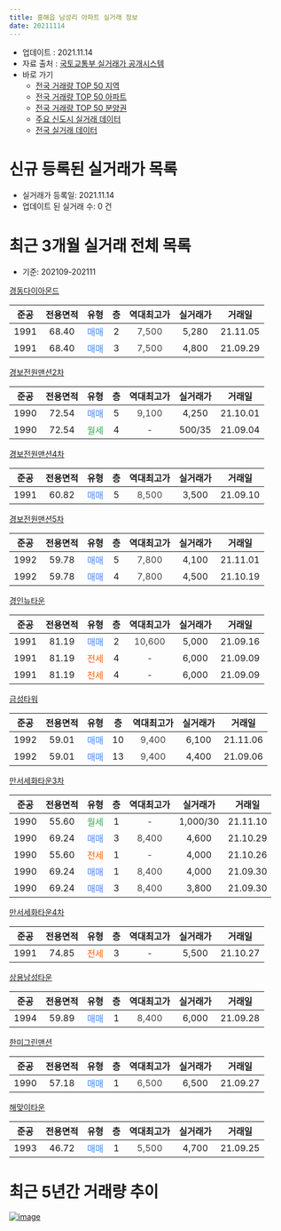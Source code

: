```yaml
---
title: 흥해읍 남성리 아파트 실거래 정보
date: 20211114
---
```


* 업데이트 : 2021.11.14
* 자료 출처 : [국토교통부 실거래가 공개시스템](http://rt.molit.go.kr)
* 바로 가기
    * [전국 거래량 TOP 50 지역](https://apt-info.github.io/apt-trade-info/tr)
    * [전국 거래량 TOP 50 아파트](https://apt-info.github.io/apt-trade-info/ta)
    * [전국 거래량 TOP 50 분양권](https://apt-info.github.io/apt-trade-info/tb)
    * [주요 신도시 실거래 데이터](https://apt-info.github.io/apt-trade-info/newtown)
    * [전국 실거래 데이터](https://apt-info.github.io/apt-trade-info/all)



<script async src="https://pagead2.googlesyndication.com/pagead/js/adsbygoogle.js"></script>
<!-- 기본광고 -->
<ins class="adsbygoogle"
     style="display:block"
     data-ad-client="ca-pub-1142216861245946"
     data-ad-slot="4805727019"
     data-ad-format="auto"
     data-full-width-responsive="true"></ins>
<script>
     (adsbygoogle = window.adsbygoogle || []).push({});
</script>


# 신규 등록된 실거래가 목록

* 실거래가 등록일: 2021.11.14
* 업데이트 된 실거래 수: 0 건




<script async src="https://pagead2.googlesyndication.com/pagead/js/adsbygoogle.js"></script>
<!-- 기본광고 -->
<ins class="adsbygoogle"
     style="display:block"
     data-ad-client="ca-pub-1142216861245946"
     data-ad-slot="4805727019"
     data-ad-format="auto"
     data-full-width-responsive="true"></ins>
<script>
     (adsbygoogle = window.adsbygoogle || []).push({});
</script>


# 최근 3개월 실거래 전체 목록
* 기준: 202109-202111


[경동다이아몬드](https://search.naver.com/search.naver?query=%EA%B2%BD%EB%8F%99%EB%8B%A4%EC%9D%B4%EC%95%84%EB%AA%AC%EB%93%9C)

|준공|전용면적|유형|층|역대최고가|실거래가|거래일|
|:---:|:---:|:---:|:---:|:---:|:---:|:---:|
|1991|68.40|<span style="color:#4285F3">매매</span>|2|<span style="color:#444444">7,500</span>|5,280|21.11.05|
|1991|68.40|<span style="color:#4285F3">매매</span>|3|<span style="color:#444444">7,500</span>|4,800|21.09.29|

[경보전원맨션2차](https://search.naver.com/search.naver?query=%EA%B2%BD%EB%B3%B4%EC%A0%84%EC%9B%90%EB%A7%A8%EC%85%982%EC%B0%A8)

|준공|전용면적|유형|층|역대최고가|실거래가|거래일|
|:---:|:---:|:---:|:---:|:---:|:---:|:---:|
|1990|72.54|<span style="color:#4285F3">매매</span>|5|<span style="color:#444444">9,100</span>|4,250|21.10.01|
|1990|72.54|<span style="color:#34A853">월세</span>|4|<span style="color:#444444">-</span>|500/35|21.09.04|

[경보전원맨션4차](https://search.naver.com/search.naver?query=%EA%B2%BD%EB%B3%B4%EC%A0%84%EC%9B%90%EB%A7%A8%EC%85%984%EC%B0%A8)

|준공|전용면적|유형|층|역대최고가|실거래가|거래일|
|:---:|:---:|:---:|:---:|:---:|:---:|:---:|
|1991|60.82|<span style="color:#4285F3">매매</span>|5|<span style="color:#444444">8,500</span>|3,500|21.09.10|

[경보전원맨션5차](https://search.naver.com/search.naver?query=%EA%B2%BD%EB%B3%B4%EC%A0%84%EC%9B%90%EB%A7%A8%EC%85%985%EC%B0%A8)

|준공|전용면적|유형|층|역대최고가|실거래가|거래일|
|:---:|:---:|:---:|:---:|:---:|:---:|:---:|
|1992|59.78|<span style="color:#4285F3">매매</span>|5|<span style="color:#444444">7,800</span>|4,100|21.11.01|
|1992|59.78|<span style="color:#4285F3">매매</span>|4|<span style="color:#444444">7,800</span>|4,500|21.10.19|

[경인뉴타운](https://search.naver.com/search.naver?query=%EA%B2%BD%EC%9D%B8%EB%89%B4%ED%83%80%EC%9A%B4)

|준공|전용면적|유형|층|역대최고가|실거래가|거래일|
|:---:|:---:|:---:|:---:|:---:|:---:|:---:|
|1991|81.19|<span style="color:#4285F3">매매</span>|2|<span style="color:#444444">10,600</span>|5,000|21.09.16|
|1991|81.19|<span style="color:#FF5A00">전세</span>|4|<span style="color:#444444">-</span>|6,000|21.09.09|
|1991|81.19|<span style="color:#FF5A00">전세</span>|4|<span style="color:#444444">-</span>|6,000|21.09.09|

[금성타워](https://search.naver.com/search.naver?query=%EA%B8%88%EC%84%B1%ED%83%80%EC%9B%8C)

|준공|전용면적|유형|층|역대최고가|실거래가|거래일|
|:---:|:---:|:---:|:---:|:---:|:---:|:---:|
|1992|59.01|<span style="color:#4285F3">매매</span>|10|<span style="color:#444444">9,400</span>|6,100|21.11.06|
|1992|59.01|<span style="color:#4285F3">매매</span>|13|<span style="color:#444444">9,400</span>|4,400|21.09.06|

[만서세화타운3차](https://search.naver.com/search.naver?query=%EB%A7%8C%EC%84%9C%EC%84%B8%ED%99%94%ED%83%80%EC%9A%B43%EC%B0%A8)

|준공|전용면적|유형|층|역대최고가|실거래가|거래일|
|:---:|:---:|:---:|:---:|:---:|:---:|:---:|
|1990|55.60|<span style="color:#34A853">월세</span>|1|<span style="color:#444444">-</span>|1,000/30|21.11.10|
|1990|69.24|<span style="color:#4285F3">매매</span>|3|<span style="color:#444444">8,400</span>|4,600|21.10.29|
|1990|55.60|<span style="color:#FF5A00">전세</span>|1|<span style="color:#444444">-</span>|4,000|21.10.26|
|1990|69.24|<span style="color:#4285F3">매매</span>|1|<span style="color:#444444">8,400</span>|4,000|21.09.30|
|1990|69.24|<span style="color:#4285F3">매매</span>|3|<span style="color:#444444">8,400</span>|3,800|21.09.30|

[만서세화타운4차](https://search.naver.com/search.naver?query=%EB%A7%8C%EC%84%9C%EC%84%B8%ED%99%94%ED%83%80%EC%9A%B44%EC%B0%A8)

|준공|전용면적|유형|층|역대최고가|실거래가|거래일|
|:---:|:---:|:---:|:---:|:---:|:---:|:---:|
|1991|74.85|<span style="color:#FF5A00">전세</span>|3|<span style="color:#444444">-</span>|5,500|21.10.27|

[상용남성타운](https://search.naver.com/search.naver?query=%EC%83%81%EC%9A%A9%EB%82%A8%EC%84%B1%ED%83%80%EC%9A%B4)

|준공|전용면적|유형|층|역대최고가|실거래가|거래일|
|:---:|:---:|:---:|:---:|:---:|:---:|:---:|
|1994|59.89|<span style="color:#4285F3">매매</span>|1|<span style="color:#444444">8,400</span>|6,000|21.09.28|

[한미그린맨션](https://search.naver.com/search.naver?query=%ED%95%9C%EB%AF%B8%EA%B7%B8%EB%A6%B0%EB%A7%A8%EC%85%98)

|준공|전용면적|유형|층|역대최고가|실거래가|거래일|
|:---:|:---:|:---:|:---:|:---:|:---:|:---:|
|1990|57.18|<span style="color:#4285F3">매매</span>|1|<span style="color:#444444">6,500</span>|6,500|21.09.27|

[해맞이타운](https://search.naver.com/search.naver?query=%ED%95%B4%EB%A7%9E%EC%9D%B4%ED%83%80%EC%9A%B4)

|준공|전용면적|유형|층|역대최고가|실거래가|거래일|
|:---:|:---:|:---:|:---:|:---:|:---:|:---:|
|1993|46.72|<span style="color:#4285F3">매매</span>|1|<span style="color:#444444">5,500</span>|4,700|21.09.25|



<script async src="https://pagead2.googlesyndication.com/pagead/js/adsbygoogle.js"></script>
<!-- 기본광고 -->
<ins class="adsbygoogle"
     style="display:block"
     data-ad-client="ca-pub-1142216861245946"
     data-ad-slot="4805727019"
     data-ad-format="auto"
     data-full-width-responsive="true"></ins>
<script>
     (adsbygoogle = window.adsbygoogle || []).push({});
</script>


# 최근 5년간 거래량 추이


<div style="width:100%;">
    <canvas id="deal_progress" height="200"></canvas>
</div>

<script>
new Chart(document.getElementById("deal_progress"), {
    type: 'line',
    data: {
        labels: ['16.01','16.02','16.03','16.04','16.05','16.06','16.07','16.08','16.09','16.10','16.11','16.12','17.01','17.02','17.03','17.04','17.05','17.06','17.07','17.08','17.09','17.10','17.11','17.12','18.01','18.02','18.03','18.04','18.05','18.06','18.07','18.08','18.09','18.10','18.11','18.12','19.01','19.02','19.03','19.04','19.05','19.06','19.07','19.08','19.09','19.10','19.11','19.12','20.01','20.02','20.03','20.04','20.05','20.06','20.07','20.08','20.09','20.10','20.11','20.12','21.01','21.02','21.03','21.04','21.05','21.06','21.07','21.08','21.09','21.10','21.11'],
        datasets: [{
            label: '매매/분양권',
            data: [3,8,6,5,6,7,8,4,6,3,10,6,3,4,4,5,1,4,6,5,3,3,4,10,4,4,3,5,1,5,3,4,3,3,2,3,5,0,4,6,3,5,6,4,3,7,4,10,3,2,1,6,3,4,8,10,1,1,5,8,4,4,7,6,2,13,2,4,9,3,3],
            borderColor: "rgba(66, 133, 243, 1)",
            backgroundColor: "rgba(66, 133, 243, 0.05)",
            borderWidth: 1,
            pointRadius: 0,
            fill: false,
            lineTension: 0
        },{
            label: '전/월세',
            data: [1,1,3,3,4,1,2,2,0,3,5,4,1,3,5,1,0,1,0,3,4,4,4,3,3,2,7,5,4,3,1,3,1,3,3,0,1,1,3,2,1,1,3,0,2,0,2,6,4,2,3,3,0,1,1,2,3,1,2,3,3,1,1,0,1,0,1,0,3,2,1],
            borderColor: "rgba(255, 90, 0, 1)",
            backgroundColor: "rgba(255, 90, 0, 0.05)",
            borderWidth: 1,
            pointRadius: 0,
            fill: false,
            lineTension: 0
        },{
            label: '합계',
            data: [4,9,9,8,10,8,10,6,6,6,15,10,4,7,9,6,1,5,6,8,7,7,8,13,7,6,10,10,5,8,4,7,4,6,5,3,6,1,7,8,4,6,9,4,5,7,6,16,7,4,4,9,3,5,9,12,4,2,7,11,7,5,8,6,3,13,3,4,12,5,4],
            borderColor: "rgba(0, 0, 0, 1)",
            backgroundColor: "rgba(0, 0, 0, 0.03)",
            borderWidth: 0.1,
            pointRadius: 0,
            fill: true,
            lineTension: 0
        }
        ]
    },
    options: {
        responsive: true,
        title: {
            display: false
        },
        tooltips: {
            mode: 'index',
            intersect: false
        },
        hover: {
            mode: 'nearest',
            intersect: true
        },
        scales: {
            xAxes: [{
                display: true,
                scaleLabel: {
                    display: true,
                    labelString: '년/월'
                }
            }],
            yAxes: [{
                display: true,
                ticks: {
                    suggestedMin: 0,
                },
                scaleLabel: {
                    display: true,
                    labelString: '실거래 수'
                }
            }]
        }
    }
});

</script>


[![image](https://apt-info.github.io/images/2020-01-03-apt-trade-info/1024x500.png)](https://play.google.com/store/apps/details?id=com.aptinfo.apttradeinfo)

